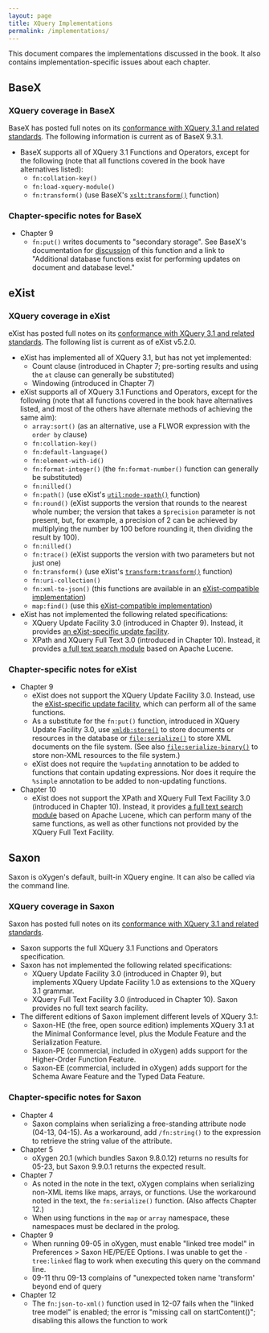 ```yaml
---
layout: page
title: XQuery Implementations
permalink: /implementations/
---
```


This document compares the implementations discussed in the book. It also contains implementation-specific issues about each chapter.

## BaseX

### XQuery coverage in BaseX

BaseX has posted full notes on its [conformance with XQuery 3.1 and related standards](http://docs.basex.org/wiki/XQuery). The following information is current as of BaseX 9.3.1.

- BaseX supports all of XQuery 3.1 Functions and Operators, except for the following (note that all functions covered in the book have alternatives listed):
    - `fn:collation-key()`
    - `fn:load-xquery-module()` 
    - `fn:transform()` (use BaseX's [`xslt:transform()`](http://docs.basex.org/wiki/XSLT) function)

### Chapter-specific notes for BaseX

- Chapter 9
    - `fn:put()` writes documents to "secondary storage". See BaseX's documentation for [discussion](http://docs.basex.org/wiki/XQuery_Update#Built-in_Functions) of this function and a link to "Additional database functions exist for performing updates on document and database level."

## eXist

### XQuery coverage in eXist

eXist has posted full notes on its [conformance with XQuery 3.1 and related standards](https://exist-db.org/exist/apps/doc/xquery#current-status-of-xquery-support). The following list is current as of eXist v5.2.0.

- eXist has implemented all of XQuery 3.1, but has not yet implemented:
    - Count clause (introduced in Chapter 7; pre-sorting results and using the `at` clause can generally be substituted)
    - Windowing (introduced in Chapter 7)
- eXist supports all of XQuery 3.1 Functions and Operators, except for the following (note that all functions covered in the book have alternatives listed, and most of the others have alternate methods of achieving the same aim):
    - `array:sort()` (as an alternative, use a FLWOR expression with the `order by` clause)
    - `fn:collation-key()`
    - `fn:default-language()`
    - `fn:element-with-id()`
    - `fn:format-integer()` (the `fn:format-number()` function can generally be substituted)
    - `fn:nilled()`
    - `fn:path()` (use eXist's [`util:node-xpath()`](https://exist-db.org/exist/apps/fundocs/view.html?uri=http://exist-db.org/xquery/util#node-xpath.1) function)
    - `fn:round()` (eXist supports the version that rounds to the nearest whole number; the version that takes a `$precision` parameter is not present, but, for example, a precision of 2 can be achieved by multiplying the number by 100 before rounding it, then dividing the result by 100). 
    - `fn:nilled()`
    - `fn:trace()` (eXist supports the version with two parameters but not just one)
    - `fn:transform()` (use eXist's [`transform:transform()`](https://exist-db.org/exist/apps/fundocs/view.html?uri=http://exist-db.org/xquery/transform#transform.3) function)
    - `fn:uri-collection()`
    - `fn:xml-to-json()` (this functions are available in an [eXist-compatible implementation](https://gist.github.com/joewiz/d986da715facaad633db))
    - `map:find()` (use this [eXist-compatible implementation](https://gist.github.com/joewiz/906c7d3248c09a07407d91b73dfd7fe0))
- eXist has not implemented the following related specifications:
    - XQuery Update Facility 3.0 (introduced in Chapter 9). Instead, it provides [an eXist-specific update facility](https://exist-db.org/exist/apps/doc/update_ext.xml).
    - XPath and XQuery Full Text 3.0 (introduced in Chapter 10). Instead, it provides [a full text search module](https://exist-db.org/exist/apps/doc/lucene.xml) based on Apache Lucene.

### Chapter-specific notes for eXist

- Chapter 9
    - eXist does not support the XQuery Update Facility 3.0. Instead, use the [eXist-specific update facility](https://exist-db.org/exist/apps/doc/update_ext.xml), which can perform all of the same functions.
    - As a substitute for the `fn:put()` function, introduced in XQuery Update Facility 3.0, use [`xmldb:store()`](https://exist-db.org/exist/apps/fundocs/view.html?uri=http://exist-db.org/xquery/xmldb#store.3) to store documents or resources in the database or [`file:serialize()`](https://exist-db.org/exist/apps/fundocs/view.html?uri=http://exist-db.org/xquery/file#serialize.3) to store XML documents on the file system. (See also [`file:serialize-binary()`](https://exist-db.org/exist/apps/fundocs/view.html?uri=http://exist-db.org/xquery/file#serialize-binary.2) to store non-XML resources to the file system.)
    - eXist does not require the `%updating` annotation to be added to functions that contain updating expressions. Nor does it require the `%simple` annotation to be added to non-updating functions.
- Chapter 10
    - eXist does not support the XPath and XQuery Full Text Facility 3.0 (introduced in Chapter 10). Instead, it provides [a full text search module](https://exist-db.org/exist/apps/doc/lucene.xml) based on Apache Lucene, which can perform many of the same functions, as well as other functions not provided by the XQuery Full Text Facility.

## Saxon

Saxon is oXygen's default, built-in XQuery engine. It can also be called via the command line.

### XQuery coverage in Saxon

Saxon has posted full notes on its [conformance with XQuery 3.1 and related standards](http://www.saxonica.com/html/documentation/conformance/xquery31.html).

- Saxon supports the full XQuery 3.1 Functions and Operators specification.
- Saxon has not implemented the following related specifications:
    - XQuery Update Facility 3.0 (introduced in Chapter 9), but implements XQuery Update Facility 1.0 as extensions to the XQuery 3.1 grammar. 
    - XQuery Full Text Facility 3.0 (introduced in Chapter 10). Saxon provides no full text search facility.
- The different editions of Saxon implement different levels of XQuery 3.1:
    - Saxon-HE (the free, open source edition) implements XQuery 3.1 at the Minimal Conformance level, plus the Module Feature and the Serialization Feature.
    - Saxon-PE (commercial, included in oXygen) adds support for the Higher-Order Function Feature.
    - Saxon-EE (commercial, included in oXygen) adds support for the Schema Aware Feature and the Typed Data Feature.

### Chapter-specific notes for Saxon

- Chapter 4
    - Saxon complains when serializing a free-standing attribute node (04-13, 04-15). As a workaround, add `/fn:string()` to the expression to retrieve the string value of the attribute.
- Chapter 5
    - oXygen 20.1 (which bundles Saxon 9.8.0.12) returns no results for 05-23, but Saxon 9.9.0.1 returns the expected result.
- Chapter 7
    - As noted in the note in the text, oXygen complains when serializing non-XML items like maps, arrays, or functions. Use the workaround noted in the text, the `fn:serialize()` function. (Also affects Chapter 12.)
    - When using functions in the `map` or `array` namespace, these namespaces must be declared in the prolog.
- Chapter 9
    - When running 09-05 in oXygen, must enable "linked tree model" in Preferences > Saxon HE/PE/EE Options. I was unable to get the `-tree:linked` flag to work when executing this query on the command line.
    - 09-11 thru 09-13 complains of "unexpected token name 'transform' beyond end of query
- Chapter 12
    - The `fn:json-to-xml()` function used in 12-07 fails when the "linked tree model" is enabled; the error is "missing call on startContent()"; disabling this allows the function to work